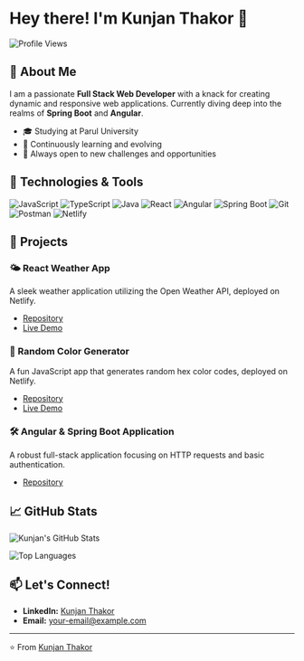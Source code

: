 # Hey there! I'm Kunjan Thakor 👋

![Profile Views](https://komarev.com/ghpvc/?username=kunjanThakor&color=blueviolet)

## 🚀 About Me

I am a passionate **Full Stack Web Developer** with a knack for creating dynamic and responsive web applications. Currently diving deep into the realms of **Spring Boot** and **Angular**.

- 🎓 Studying at Parul University
- 🌱 Continuously learning and evolving
- 💼 Always open to new challenges and opportunities

## 🔧 Technologies & Tools

![JavaScript](https://img.shields.io/badge/-JavaScript-F7DF1E?logo=javascript&logoColor=black&style=for-the-badge)
![TypeScript](https://img.shields.io/badge/-TypeScript-007ACC?logo=typescript&logoColor=white&style=for-the-badge)
![Java](https://img.shields.io/badge/-Java-007396?logo=java&logoColor=white&style=for-the-badge)
![React](https://img.shields.io/badge/-React-61DAFB?logo=react&logoColor=black&style=for-the-badge)
![Angular](https://img.shields.io/badge/-Angular-DD0031?logo=angular&logoColor=white&style=for-the-badge)
![Spring Boot](https://img.shields.io/badge/-Spring%20Boot-6DB33F?logo=spring-boot&logoColor=white&style=for-the-badge)
![Git](https://img.shields.io/badge/-Git-F05032?logo=git&logoColor=white&style=for-the-badge)
![Postman](https://img.shields.io/badge/-Postman-FF6C37?logo=postman&logoColor=white&style=for-the-badge)
![Netlify](https://img.shields.io/badge/-Netlify-00C7B7?logo=netlify&logoColor=white&style=for-the-badge)

## 🌟 Projects

### 🌤️ React Weather App
A sleek weather application utilizing the Open Weather API, deployed on Netlify.
- [Repository](https://github.com/kunjanThakor/weather-app)
- [Live Demo](https://your-weather-app-demo-link.netlify.app/)

### 🎨 Random Color Generator
A fun JavaScript app that generates random hex color codes, deployed on Netlify.
- [Repository](https://github.com/kunjanThakor/random-color-generator)
- [Live Demo](https://infinitedevlopers.netlify.app/projects/colorpatate)

### 🛠️ Angular & Spring Boot Application
A robust full-stack application focusing on HTTP requests and basic authentication.
- [Repository](https://github.com/kunjanThakor/DIGITAL-DOCTOR/tree/master)

## 📈 GitHub Stats

![Kunjan's GitHub Stats](https://github-readme-stats.vercel.app/api?username=kunjanThakor&show_icons=true&theme=radical)

![Top Languages](https://github-readme-stats.vercel.app/api/top-langs/?username=kunjanThakor&layout=compact&theme=radical)

## 📫 Let's Connect!

- **LinkedIn:** [Kunjan Thakor](https://www.linkedin.com/in/kunjan-thakor-b83743282/)
- **Email:** [your-email@example.com](mailto:kunjan7634@gmail.com)

---

⭐️ From [Kunjan Thakor](https://github.com/kunjanThakor)
